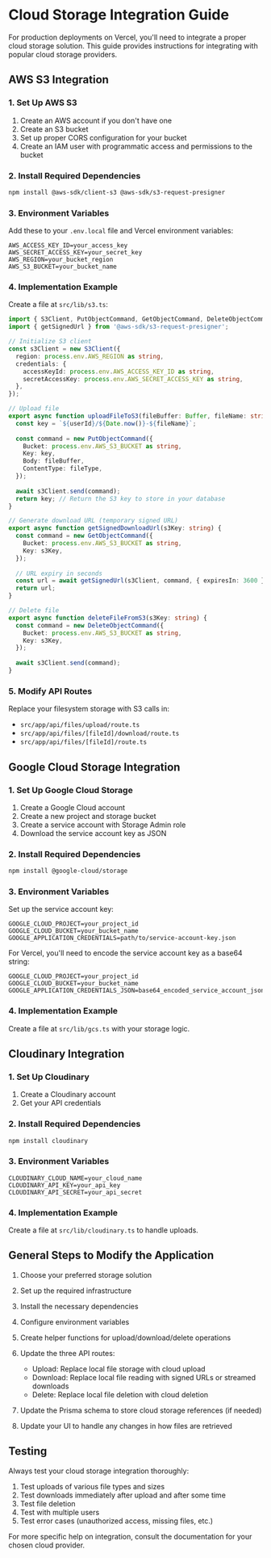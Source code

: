 # Cloud Storage Integration Guide

For production deployments on Vercel, you'll need to integrate a proper cloud storage solution. This guide provides instructions for integrating with popular cloud storage providers.

## AWS S3 Integration

### 1. Set Up AWS S3

1. Create an AWS account if you don't have one
2. Create an S3 bucket
3. Set up proper CORS configuration for your bucket
4. Create an IAM user with programmatic access and permissions to the bucket

### 2. Install Required Dependencies

```bash
npm install @aws-sdk/client-s3 @aws-sdk/s3-request-presigner
```

### 3. Environment Variables

Add these to your `.env.local` file and Vercel environment variables:

```
AWS_ACCESS_KEY_ID=your_access_key
AWS_SECRET_ACCESS_KEY=your_secret_key
AWS_REGION=your_bucket_region
AWS_S3_BUCKET=your_bucket_name
```

### 4. Implementation Example

Create a file at `src/lib/s3.ts`:

```typescript
import { S3Client, PutObjectCommand, GetObjectCommand, DeleteObjectCommand } from '@aws-sdk/client-s3';
import { getSignedUrl } from '@aws-sdk/s3-request-presigner';

// Initialize S3 client
const s3Client = new S3Client({
  region: process.env.AWS_REGION as string,
  credentials: {
    accessKeyId: process.env.AWS_ACCESS_KEY_ID as string,
    secretAccessKey: process.env.AWS_SECRET_ACCESS_KEY as string,
  },
});

// Upload file
export async function uploadFileToS3(fileBuffer: Buffer, fileName: string, fileType: string, userId: string) {
  const key = `${userId}/${Date.now()}-${fileName}`;
  
  const command = new PutObjectCommand({
    Bucket: process.env.AWS_S3_BUCKET as string,
    Key: key,
    Body: fileBuffer,
    ContentType: fileType,
  });
  
  await s3Client.send(command);
  return key; // Return the S3 key to store in your database
}

// Generate download URL (temporary signed URL)
export async function getSignedDownloadUrl(s3Key: string) {
  const command = new GetObjectCommand({
    Bucket: process.env.AWS_S3_BUCKET as string,
    Key: s3Key,
  });
  
  // URL expiry in seconds
  const url = await getSignedUrl(s3Client, command, { expiresIn: 3600 });
  return url;
}

// Delete file
export async function deleteFileFromS3(s3Key: string) {
  const command = new DeleteObjectCommand({
    Bucket: process.env.AWS_S3_BUCKET as string,
    Key: s3Key,
  });
  
  await s3Client.send(command);
}
```

### 5. Modify API Routes

Replace your filesystem storage with S3 calls in:
- `src/app/api/files/upload/route.ts`
- `src/app/api/files/[fileId]/download/route.ts`
- `src/app/api/files/[fileId]/route.ts`

## Google Cloud Storage Integration

### 1. Set Up Google Cloud Storage

1. Create a Google Cloud account
2. Create a new project and storage bucket
3. Create a service account with Storage Admin role
4. Download the service account key as JSON

### 2. Install Required Dependencies

```bash
npm install @google-cloud/storage
```

### 3. Environment Variables

Set up the service account key:

```
GOOGLE_CLOUD_PROJECT=your_project_id
GOOGLE_CLOUD_BUCKET=your_bucket_name
GOOGLE_APPLICATION_CREDENTIALS=path/to/service-account-key.json
```

For Vercel, you'll need to encode the service account key as a base64 string:

```
GOOGLE_CLOUD_PROJECT=your_project_id
GOOGLE_CLOUD_BUCKET=your_bucket_name
GOOGLE_APPLICATION_CREDENTIALS_JSON=base64_encoded_service_account_json
```

### 4. Implementation Example

Create a file at `src/lib/gcs.ts` with your storage logic.

## Cloudinary Integration

### 1. Set Up Cloudinary

1. Create a Cloudinary account
2. Get your API credentials

### 2. Install Required Dependencies

```bash
npm install cloudinary
```

### 3. Environment Variables

```
CLOUDINARY_CLOUD_NAME=your_cloud_name
CLOUDINARY_API_KEY=your_api_key
CLOUDINARY_API_SECRET=your_api_secret
```

### 4. Implementation Example

Create a file at `src/lib/cloudinary.ts` to handle uploads.

## General Steps to Modify the Application

1. Choose your preferred storage solution
2. Set up the required infrastructure
3. Install the necessary dependencies
4. Configure environment variables
5. Create helper functions for upload/download/delete operations
6. Update the three API routes:
   - Upload: Replace local file storage with cloud upload
   - Download: Replace local file reading with signed URLs or streamed downloads
   - Delete: Replace local file deletion with cloud deletion

7. Update the Prisma schema to store cloud storage references (if needed)
8. Update your UI to handle any changes in how files are retrieved

## Testing

Always test your cloud storage integration thoroughly:

1. Test uploads of various file types and sizes
2. Test downloads immediately after upload and after some time
3. Test file deletion
4. Test with multiple users
5. Test error cases (unauthorized access, missing files, etc.)

For more specific help on integration, consult the documentation for your chosen cloud provider. 